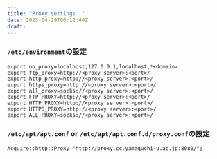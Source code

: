 ```yaml
---
title: "Proxy settings  "
date: 2023-04-29T06:12:44Z
draft: 
---
```


### `/etc/environment`の設定
```
export no_proxy=localhost,127.0.0.1,localhost,*<domain>
export ftp_proxy=http://<proxy server>:<port>/
export http_proxy=http://<proxy server>:<port>/
export https_proxy=http://<proxy server>:<port>/
export all_proxy=socks://<proxy server>:<port>/
export FTP_PROXY=http://<proxy server>:<port>/
export HTTP_PROXY=http://<proxy server>:<port>/
export HTTPS_PROXY=http://<proxy server>:<port>/
export ALL_PROXY=socks://<proxy server>:<port>/
```

### `/etc/apt/apt.conf` or `/etc/apt/apt.conf.d/proxy.conf`の設定
```
Acquire::http::Proxy "http://proxy.cc.yamaguchi-u.ac.jp:8080/";
```
